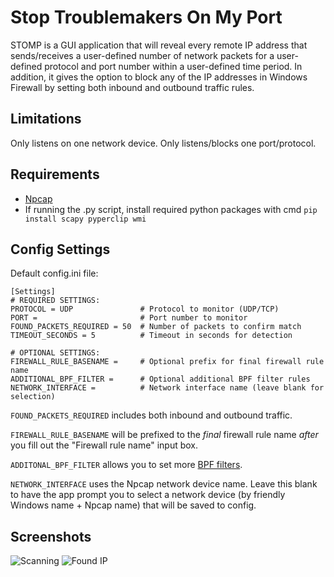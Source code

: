 # Stop Troublemakers On My Port

STOMP is a GUI application that will reveal every remote IP address that sends/receives a user-defined number of network packets for a user-defined protocol and port number within a user-defined time period. In addition, it gives the option to block any of the IP addresses in Windows Firewall by setting both inbound and outbound traffic rules.

## Limitations

Only listens on one network device.
Only listens/blocks one port/protocol.

## Requirements

- [Npcap](https://npcap.com/#download)
- If running the .py script, install required python packages with cmd `pip install scapy pyperclip wmi`

## Config Settings

Default config.ini file:
```
[Settings]
# REQUIRED SETTINGS:
PROTOCOL = UDP               # Protocol to monitor (UDP/TCP)
PORT =                       # Port number to monitor
FOUND_PACKETS_REQUIRED = 50  # Number of packets to confirm match
TIMEOUT_SECONDS = 5          # Timeout in seconds for detection

# OPTIONAL SETTINGS:
FIREWALL_RULE_BASENAME =     # Optional prefix for final firewall rule name
ADDITIONAL_BPF_FILTER =      # Optional additional BPF filter rules
NETWORK_INTERFACE =          # Network interface name (leave blank for selection)
```

`FOUND_PACKETS_REQUIRED` includes both inbound and outbound traffic.

`FIREWALL_RULE_BASENAME` will be prefixed to the *final* firewall rule name *after* you fill out the "Firewall rule name" input box.

`ADDITONAL_BPF_FILTER` allows you to set more [BPF filters](https://www.ibm.com/docs/en/qsip/7.4?topic=queries-berkeley-packet-filters).

`NETWORK_INTERFACE` uses the Npcap network device name. Leave this blank to have the app prompt you to select a network device (by friendly Windows name + Npcap name) that will be saved to config.

## Screenshots

![Scanning](https://i.imgur.com/NiGr7yl.png)
![Found IP](https://i.imgur.com/IAPaHzO.png)
